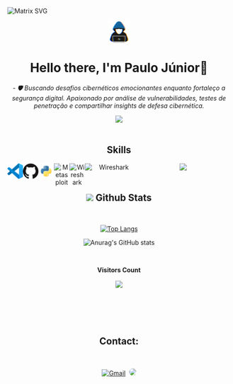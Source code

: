 ![Matrix SVG](https://raw.githubusercontent.com/rodrigograca31/rodrigograca31/master/matrix.svg)
<div align="center">
<picture><img src="https://github.com/0xAbdulKhalid/0xAbdulKhalid/raw/main/assets/mdImages/about_me.gif" width = 50px align="center"></picture> 

<p>
  <h1 align="center"><b>Hello there, I'm Paulo Júnior👋</b></h1>
</p>

 <p>- <i>🛡️ Buscando desafios cibernéticos emocionantes enquanto fortaleço a segurança digital. Apaixonado por análise de vulnerabilidades, testes de penetração e compartilhar insights de defesa cibernética.</i></p>

<img src="https://user-images.githubusercontent.com/73097560/115834477-dbab4500-a447-11eb-908a-139a6edaec5c.gif"><br><br>

<!--<br><h2 align="center">Skills:</h2><br>-->

## Skills
  
<img align="left" alt="Visual Studio Code" width="35px" src="https://raw.githubusercontent.com/github/explore/80688e429a7d4ef2fca1e82350fe8e3517d3494d/topics/visual-studio-code/visual-studio-code.png" />
<img align="left" alt="GitHub" width="35px" src="https://raw.githubusercontent.com/github/explore/78df643247d429f6cc873026c0622819ad797942/topics/github/github.png" />
<img align="left" alt="Python" width="35px" src="https://raw.githubusercontent.com/github/explore/80688e429a7d4ef2fca1e82350fe8e3517d3494d/topics/python/python.png" />
<img align="left" alt="Metasploit" width="35px" src="https://blog.zenika.com/wp-content/uploads/2017/07/metasploit-1.png" />
<img align="left" alt="Wireshark" width="35px" src="https://cdn.icon-icons.com/icons2/1508/PNG/512/wireshark_104082.png" />
<img align="left" alt="Wireshark" width="115px" src="https://www.pngkey.com/png/full/712-7125945_burp-png.png" />


<img src="https://user-images.githubusercontent.com/73097560/115834477-dbab4500-a447-11eb-908a-139a6edaec5c.gif"><br><br>

## <img src="https://media.giphy.com/media/iY8CRBdQXODJSCERIr/giphy.gif" width="35"><b> Github Stats </b>
<br>

<!--[![Top Langs](https://github-readme-stats.vercel.app/api/top-langs/?username=juniorrkcm&layout=compact&theme=merko)]([https://github.com/jrmydix](https://github.com/juniorrkcm))-->

[![Top Langs](https://github-readme-stats.vercel.app/api/top-langs/?username=juniorrkcm&layout=compact&theme=transparent)]([https://github.com/jrmydix](https://github.com/juniorrkcm))

![Anurag's GitHub stats](https://github-readme-stats.vercel.app/api?username=juniorrkcm&show_icons=true&theme=transparent)

<!--![My GitHub stats](https://github-readme-stats.vercel.app/api?username=juniorrkcm&count_private=true&show_icons=true&theme=merko&hide=issues)-->

<div align="center">
<br><p align="centre"><b>Visitors Count</b></p>  
<p align="center"><img align="center" src="https://profile-counter.glitch.me/{juniorrkcm}/count.svg" /></p> 
<br>

<br><br><h2 align="center">Contact:</h2><br>


<div align="center"> 
<a href="mailto:juniorrkcm@outlook.com?subject=Hola%20Sumanth"><img src="https://img.shields.io/badge/gmail-%23D14836.svg?&style=for-the-badge&logo=gmail&logoColor=white" alt="Gmail"/></a>&nbsp;
<a href="https://www.linkedin.com/in/paulo-j%C3%BAnior-624667266/" target="_blank"><img src="https://img.shields.io/badge/-LinkedIn-%230077B5?style=for-the-badge&logo=linkedin&logoColor=white" style="border-radius: 30px" target="_blank"></a> 
 </div>

